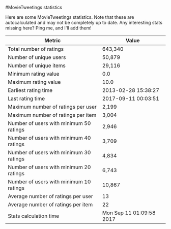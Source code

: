 #MovieTweetings statistics

Here are some MovieTweetings statistics. Note that these are autocalculated and may not be completely up to date. Any interesting stats missing here? Ping me, and I'll add them!

Metric | Value
--- | ---
Total number of ratings                 | 643,340
Number of unique users                  | 50,879
Number of unique items                  | 29,116
Minimum rating value                    | 0.0
Maximum rating value                    | 10.0
Earliest rating time                    | 2013-02-28 15:38:27
Last rating time                        | 2017-09-11 00:03:51
Maximum number of ratings per user      | 2,199
Maximum number of ratings per item      | 3,004
Number of users with minimum 50 ratings | 2,946
Number of users with minimum 40 ratings | 3,709
Number of users with minimum 30 ratings | 4,834
Number of users with minimum 20 ratings | 6,743
Number of users with minimum 10 ratings | 10,867
Average number of ratings per user      | 13
Average number of ratings per item      | 22
Stats calculation time                  | Mon Sep 11 01:09:58 2017

